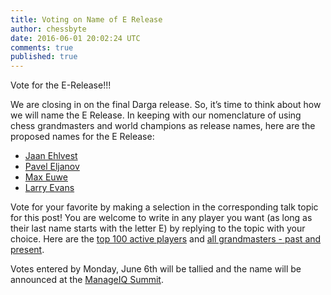 ```yaml
---
title: Voting on Name of E Release
author: chessbyte
date: 2016-06-01 20:02:24 UTC
comments: true
published: true
---
```


Vote for the E-Release!!!

We are closing in on the final Darga release.  So, it’s time to think about how we will name the E Release.  In keeping with our nomenclature of using chess grandmasters and world champions as release names, here are the proposed names for the E Release:

- [Jaan Ehlvest](https://en.wikipedia.org/wiki/Jaan_Ehlvest)
- [Pavel Eljanov](https://en.wikipedia.org/wiki/Pavel_Eljanov)
- [Max Euwe](https://en.wikipedia.org/wiki/Max_Euwe)
- [Larry Evans](https://en.wikipedia.org/wiki/Larry_Evans)

Vote for your favorite by making a selection in the corresponding talk topic for this post! You are welcome to write in any player you want (as long as their last name starts with the letter E) by replying to the topic with your choice.  Here are the [top 100 active players](http://2700chess.com/?per-page=100) and [all grandmasters - past and present](https://en.wikipedia.org/wiki/List_of_chess_grandmasters).

Votes entered by Monday, June 6th will be tallied and the name will be announced at the [ManageIQ Summit](http://manageiq.org/summit).
